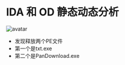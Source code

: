 # IDA 和 OD 静态动态分析
![avatar](https://github.com/DeeLMind/anVirus/PE/修改开机密码/pic/1ida.png)
* 发现释放两个PE文件
* 第一个是txt.exe
* 第二个是PanDownload.exe
